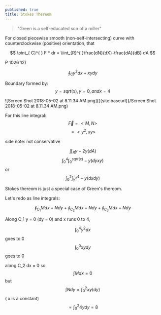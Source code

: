 ```yaml
---
published: true
title: Stokes Thereom
---
```

>"Green is a self-educated son of a miller"

For closed piecewise smooth (non-self-intersecting) curve with counterclockwise  (positive) orientation, that

$$ \oint_{ C}^{ }  F * dr = \iint_{R}^{ }\frac{dN}{dX}-\frac{dA}{dB} dA $$

P 1026
12) 

$$ \oint_{ C}^{ } y^2dx + xydy $$

Boundary formed by:
$$ y = sqrt(x), y=0, and x=4 $$

![Screen Shot 2018-05-02 at 8.11.34 AM.png]({{site.baseurl}}/Screen Shot 2018-05-02 at 8.11.34 AM.png)

For this line integral:
$$ \vec{F} = <M,N> $$
$$ = <y^2, xy> $$

side note: not conservative

$$ \iint_{R}^{ } y-2y  (dA) $$
$$ \int_{0}^{4}\int_{0}^{sqrt(x)} -y(dyxy) $$
or
$$ \int_{0}^{2}\int_{y^2}^{4} -y(dxdy) $$


Stokes thereom is just a special case of Green's thereom.

Let's redo as line integrals:

$$ \oint_{C_1}^{ } Mdx + Ndy + \oint_{C_2}^{ } Mdx + Ndy + \oint_{C_3}^{ } Mdx + Ndy $$

Along C_1 y = 0 (dy = 0) and x runs 0 to 4,

$$ \int_{0}^{4} y^2 dx $$ goes to 0
$$ \int_{0}^{0} xy dy $$ goes to 0

along C_2 dx = 0 so $$ \int Mdx = 0 $$
but $$\int Ndy = \int_{0}^{2} xy (dy) $$ ( x is a constant)
$$ = \int_{0}^{2} 4y dy = 8 $$

